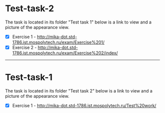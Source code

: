 # Test-task-2
The task is located in its folder "Test task 1" below is a link to view and a picture of the appearance view.

- [X] Exercise 1 - http://mika-dot.std-1786.ist.mospolytech.ru/exam/Exercise%201/
- [X] Exercise 2 - http://mika-dot.std-1786.ist.mospolytech.ru/exam/Exercise%202/index/
---
# Test-task-1
The task is located in its folder "Test task 2" below is a link to view and a picture of the appearance view.

- [X] Exercise 1 - http://mika-dot.std-1786.ist.mospolytech.ru/Test%20work/

